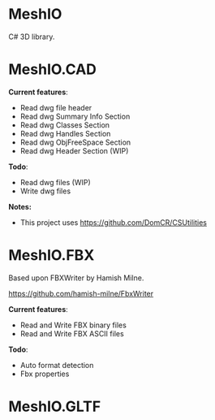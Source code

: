 # MeshIO

C# 3D library.

# MeshIO.CAD

**Current features**:

- Read dwg file header
- Read dwg Summary Info Section
- Read dwg Classes Section
- Read dwg Handles Section
- Read dwg ObjFreeSpace Section
- Read dwg Header Section (WIP)

**Todo**:

- Read dwg files (WIP)
- Write dwg files

**Notes:**

- This project uses https://github.com/DomCR/CSUtilities

# MeshIO.FBX

Based upon FBXWriter by Hamish Milne.

https://github.com/hamish-milne/FbxWriter

**Current features**:

- Read and Write FBX binary files
- Read and Write FBX ASCII files

**Todo**:

- Auto format detection
- Fbx properties

# MeshIO.GLTF
